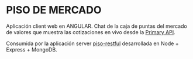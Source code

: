 # PISO DE MERCADO

Aplicación client web en ANGULAR. Chat de la caja de puntas del mercado de valores que muestra las cotizaciones en vivo desde la [Primary API].

Consumida por la aplicación server [piso-restful] desarrollada en Node + Express + MongoDB.


[Primary API]:<https://www.primary.com.ar/>
[piso-restful]:<https://github.com/Sfalzua2020/Chatencio2021>
